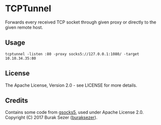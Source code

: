 # TCPTunnel
Forwards every received TCP socket through given proxy or directly to the given remote host.

## Usage
```
tcptunnel -listen :80 -proxy socks5://127.0.0.1:1080/ -target 10.10.34.35:80
```

## License
The Apache License, Version 2.0 - see LICENSE for more details.

## Credits
Contains some code from [gsocks5](https://github.com/buraksezer/gsocks5), used under Apache License 2.0.
Copyright (C) 2017 Burak Sezer ([buraksezer](https://github.com/buraksezer)).